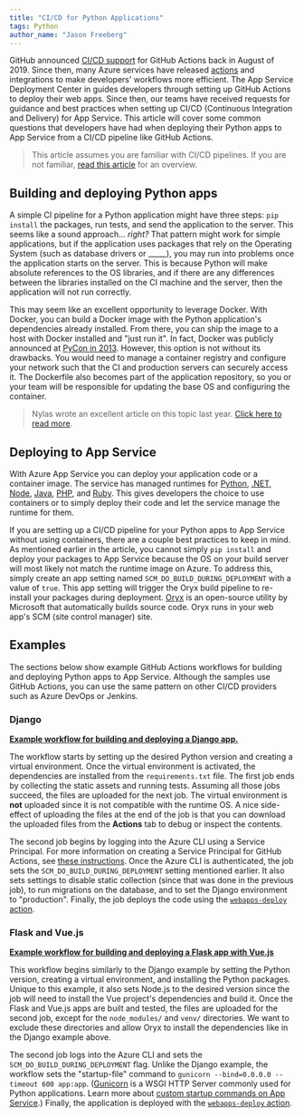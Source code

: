 ```yaml
---
title: "CI/CD for Python Applications"
tags: Python
author_name: "Jason Freeberg"
---
```


GitHub announced [CI/CD support](https://github.blog/2019-08-08-github-actions-now-supports-ci-cd/) for GitHub Actions back in August of 2019. Since then, many Azure services have released [actions](https://github.com/azure/actions) and integrations to make developers' workflows more efficient. The App Service Deployment Center in  guides developers through setting up GitHub Actions to deploy their web apps. Since then, our teams have received requests for guidance and best practices when setting up CI/CD (Continuous Integration and Delivery) for App Service. This article will cover some common questions that developers have had when deploying their Python apps to App Service from a CI/CD pipeline like GitHub Actions.

> This article assumes you are familiar with CI/CD pipelines. If you are not familiar, [read this article](https://www.redhat.com/en/topics/devops/what-cicd-pipeline) for an overview. 

## Building and deploying Python apps

A simple CI pipeline for a Python application might have three steps: `pip install` the packages, run tests, and send the application to the server. This seems like a sound approach... *right?* That pattern might work for simple applications, but if the application uses packages that rely on the Operating System (such as database drivers or _____), you may run into problems once the application starts on the server. This is because Python will make absolute references to the OS libraries, and if there are any differences between the libraries installed on the CI machine and the server, then the application will not run correctly.

This may seem like an excellent opportunity to leverage Docker. With Docker, you can build a Docker image with the Python application's dependencies already installed. From there, you can ship the image to a host with Docker installed and "just run it". In fact, Docker was publicly announced at [PyCon in 2013](https://www.youtube.com/watch?v=wW9CAH9nSLs). However, this option is not without its drawbacks. You would need to manage a container registry and configure your network such that the CI and production servers can securely access it. The Dockerfile also becomes part of the application repository, so you or your team will be responsible for updating the base OS and configuring the container.

> Nylas wrote an excellent article on this topic last year. [Click here to read more](https://www.nylas.com/blog/packaging-deploying-python/).

## Deploying to App Service

With Azure App Service you can deploy your application code or a container image. The service has managed runtimes for [Python](https://docs.microsoft.com/azure/app-service/quickstart-python), [.NET](https://docs.microsoft.com/azure/app-service/quickstart-dotnetcore), [Node](https://docs.microsoft.com/azure/app-service/quickstart-nodejs), [Java](https://docs.microsoft.com/azure/app-service/quickstart-java), [PHP](https://docs.microsoft.com/azure/app-service/quickstart-php), and [Ruby](https://docs.microsoft.com/azure/app-service/quickstart-ruby). This gives developers the choice to use containers or to simply deploy their code and let the service manage the runtime for them.

If you are setting up a CI/CD pipeline for your Python apps to App Service without using containers, there are a couple best practices to keep in mind. As mentioned earlier in the article, you cannot simply `pip install` and deploy your packages to App Service because the OS on your build server will most likely not match the runtime image on Azure. To address this, simply create an app setting named `SCM_DO_BUILD_DURING_DEPLOYMENT` with a value of `true`. This app setting will trigger the Oryx build pipeline to re-install your packages during deployment. [Oryx](https://github.com/Microsoft/Oryx) is an open-source utility by Microsoft that automatically builds source code. Oryx runs in your web app's SCM (site control manager) site.

## Examples

The sections below show example GitHub Actions workflows for building and deploying Python apps to App Service. Although the samples use GitHub Actions, you can use the same pattern on other CI/CD providers such as Azure DevOps or Jenkins.

### Django

[**Example workflow for building and deploying a Django app.**](https://github.com/Azure-Samples/djangoapp/blob/master/.github/workflows/build_and_deploy.yaml)

The workflow starts by setting up the desired Python version and creating a virtual environment. Once the virtual environment is activated, the dependencies are installed from the `requirements.txt` file. The first job ends by collecting the static assets and running tests. Assuming all those jobs succeed, the files are uploaded for the next job. The virtual environment is **not** uploaded since it is not compatible with the runtime OS. A nice side-effect of uploading the files at the end of the job is that you can download the uploaded files from the **Actions** tab to debug or inspect the contents.

The second job begins by logging into the Azure CLI using a Service Principal. For more information on creating a Service Principal for GitHub Actions, see [these instructions](https://github.com/Azure/login#configure-deployment-credentials). Once the Azure CLI is authenticated, the job sets the `SCM_DO_BUILD_DURING_DEPLOYMENT` setting mentioned earlier. It also sets settings to disable static collection (since that was done in the previous job), to run migrations on the database, and to set the Django environment to "production". Finally, the job deploys the code using the [`webapps-deploy` action](https://github.com/azure/webapps-deploy/).

### Flask and Vue.js

[**Example workflow for building and deploying a Flask app with Vue.js**](https://github.com/Azure-Samples/flask-vuejs-webapp/blob/main/.github/workflows/build_and_deploy.yaml)

This workflow begins similarly to the Django example by setting the Python version, creating a virtual environment, and installing the Python packages. Unique to this example, it also sets Node.js to the desired version since the job will need to install the Vue project's dependencies and build it. Once the Flask and Vue.js apps are built and tested, the files are uploaded for the second job, except for the `node_modules/` and `venv/` directories. We want to exclude these directories and allow Oryx to install the dependencies like in the Django example above.

The second job logs into the Azure CLI and sets the `SCM_DO_BUILD_DURING_DEPLOYMENT` flag. Unlike the Django example, the workflow sets the "startup-file" command to `gunicorn --bind=0.0.0.0 --timeout 600 app:app`. ([Gunicorn](https://docs.gunicorn.org/en/stable/index.html) is a WSGI HTTP Server commonly used for Python applications. Learn more about [custom startup commands on App Service](https://docs.microsoft.com/azure/app-service/configure-language-python#customize-startup-command).) Finally, the application is deployed with the [`webapps-deploy` action](https://github.com/azure/webapps-deploy/).
